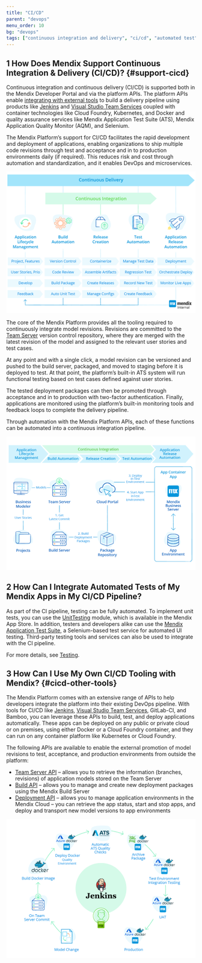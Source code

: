 ```yaml
---
title: "CI/CD"
parent: "devops"
menu_order: 10
bg: "devops"
tags: ["continuous integration and delivery", "ci/cd", "automated test", "API", "jenkins", "testing"]
---
```


## 1 How Does Mendix Support Continuous Integration & Delivery (CI/CD)? {#support-cicd}

Continuous integration and continuous delivery (CI/CD) is supported both in the Mendix Developer Portal and via the platform APIs. The platform APIs enable [integrating with external tools](devops-overview#devops-tools) to build a delivery pipeline using products like [Jenkins](https://github.com/mendix/azure-kubernetes-cicd-reference-impl) and [Visual Studio Team Services](https://github.com/mendix/azure-kubernetes-cicd-reference-impl-vsts) coupled with container technologies like Cloud Foundry, Kubernetes, and Docker and quality assurance services like Mendix Application Test Suite (ATS), Mendix Application Quality Monitor (AQM), and Selenium.

The Mendix Platform’s support for CI/CD facilitates the rapid development and deployment of applications, enabling organizations to ship multiple code revisions through test and acceptance and in to production environments daily (if required). This reduces risk and cost through automation and standardization, and it enables DevOps and microservices.

![](attachments/cicd-overview.png)

The core of the Mendix Platform provides all the tooling required to continuously integrate model revisions. Revisions are committed to the [Team Server](version-control) version control repository, where they are merged with the latest revision of the model and assigned to the relevant user stories and test cases.

At any point and with a single click, a model revision can be versioned and pushed to the build server, packaged, and moved to staging before it is deployed to test. At that point, the platform’s built-in ATS system will run functional testing based on test cases defined against user stories.

The tested deployment packages can then be promoted through acceptance and in to production with two-factor authentication. Finally, applications are monitored using the platform’s built-in monitoring tools and feedback loops to complete the delivery pipeline.

Through automation with the Mendix Platform APIs, each of these functions can be automated into a continuous integration pipeline.

![](attachments/cicd-mapping.png)

## 2 How Can I Integrate Automated Tests of My Mendix Apps in My CI/CD Pipeline?

As part of the CI pipeline, testing can be fully automated. To implement unit tests, you can use the [UnitTesting](https://appstore.home.mendix.com/link/app/390/) module, which is available in the Mendix App Store. In addition, testers and developers alike can use the [Mendix Application Test Suite](https://docs.mendix.com/ats/), a Selenium-based test service for automated UI testing. Third-party testing tools and services can also be used to integrate with the CI pipeline.

For more details, see [Testing](test-automation-qa).

## 3 How Can I Use My Own CI/CD Tooling with Mendix? {#cicd-other-tools}

The Mendix Platform comes with an extensive range of APIs to help developers integrate the platform into their existing DevOps pipeline. With tools for CI/CD like [Jenkins](https://github.com/mendix/azure-kubernetes-cicd-reference-impl), [Visual Studio Team Services](https://github.com/mendix/azure-kubernetes-cicd-reference-impl-vsts), GitLab-CI, and Bamboo, you can leverage these APIs to build, test, and deploy applications automatically. These apps can be deployed on any public or private cloud or on premises, using either Docker or a Cloud Foundry container, and they can run on any container platform like Kubernetes or Cloud Foundry.

The following APIs are available to enable the external promotion of model revisions to test, acceptance, and production environments from outside the platform:

* [Team Server API](https://docs.mendix.com/apidocs-mxsdk/apidocs/team-server-api) – allows you to retrieve the information (branches, revisions) of application models stored on the Team Server
* [Build API](https://docs.mendix.com/apidocs-mxsdk/apidocs/build-api) – allows you to manage and create new deployment packages using the Mendix Build Server
* [Deployment API](https://docs.mendix.com/apidocs-mxsdk/apidocs/deploy-api) – allows you to manage application environments in the Mendix Cloud – you can retrieve the app status, start and stop apps, and deploy and transport new model versions to app environments

![](attachments/cicd-jenkins-docker.png)
